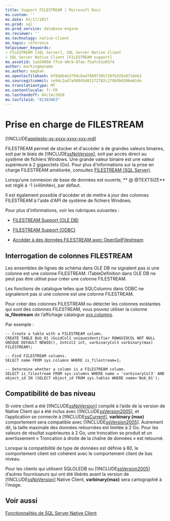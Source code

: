 ```yaml
---
title: Support FILESTREAM | Microsoft Docs
ms.custom: ''
ms.date: 03/17/2017
ms.prod: sql
ms.prod_service: database-engine
ms.reviewer: ''
ms.technology: native-client
ms.topic: reference
helpviewer_keywords:
- FILESTREAM [SQL Server], SQL Server Native Client
- SQL Server Native Client [FILESTREAM support]
ms.assetid: 1ad3400d-7fcd-40c9-87ae-f5afc61e0374
author: markingmyname
ms.author: maghan
ms.openlocfilehash: bf8ddb4e3794c8ad7889f395726fb325e071deb3
ms.sourcegitcommit: ce94c2ad7a50945481172782c270b5b0206e61de
ms.translationtype: MT
ms.contentlocale: fr-FR
ms.lasthandoff: 04/14/2020
ms.locfileid: "81303863"
---
```

# <a name="filestream-support"></a>Prise en charge de FILESTREAM
[!INCLUDE[appliesto-ss-xxxx-xxxx-xxx-md](../../../includes/appliesto-ss-xxxx-xxxx-xxx-md.md)]

  FILESTREAM permet de stocker et d'accéder à de grandes valeurs binaires, soit par le biais de [!INCLUDE[ssNoVersion](../../../includes/ssnoversion-md.md)], soit par accès direct au système de fichiers Windows. Une grande valeur binaire est une valeur supérieure à 2 gigaoctets (Go). Pour plus d'informations sur la prise en charge FILESTREAM améliorée, consultez [FILESTREAM &#40;SQL Server&#41;](../../../relational-databases/blob/filestream-sql-server.md).  
  
 Lorsqu’une connexion de base de données est ouverte, ** \@ \@TEXTSIZE** est réglé à -1 («illimité»), par défaut.  
  
 Il est également possible d'accéder et de mettre à jour des colonnes FILESTREAM à l'aide d'API de système de fichiers Windows.  
  
 Pour plus d'informations, voir les rubriques suivantes :  
  
-   [FILESTREAM Support &#40;OLE DB&#41;](../../../relational-databases/native-client/ole-db/filestream-support-ole-db.md)  
  
-   [FILESTREAM Support &#40;ODBC&#41;](../../../relational-databases/native-client/odbc/filestream-support-odbc.md)  
  
-   [Accéder à des données FILESTREAM avec OpenSqlFilestream](../../../relational-databases/blob/access-filestream-data-with-opensqlfilestream.md)  
  
## <a name="querying-for-filestream-columns"></a>Interrogation de colonnes FILESTREAM  
 Les ensembles de lignes de schéma dans OLE DB ne signalent pas si une colonne est une colonne FILESTREAM. ITableDefinition dans OLE DB ne peut pas être utilisé pour créer une colonne FILESTREAM.  
  
 Les fonctions de catalogue telles que SQLColumns dans ODBC ne signaleront pas si une colonne est une colonne FILESTREAM.  
  
 Pour créer des colonnes FILESTREAM ou détecter les colonnes existantes qui sont des colonnes FILESTREAM, vous pouvez utiliser la colonne **is_filestream** de l’affichage catalogue [sys.columns](../../../relational-databases/system-catalog-views/sys-columns-transact-sql.md).  
  
 Par exemple :  
  
```  
-- Create a table with a FILESTREAM column.  
CREATE TABLE Bob_01 (GuidCol1 uniqueidentifier ROWGUIDCOL NOT NULL UNIQUE DEFAULT NEWID(), IntCol2 int, varbinaryCol3 varbinary(max) FILESTREAM);  
  
-- Find FILESTREAM columns.  
SELECT name FROM sys.columns WHERE is_filestream=1;  
  
-- Determine whether a column is a FILESTREAM column.  
SELECT is_filestream FROM sys.columns WHERE name = 'varbinaryCol3' AND object_id IN (SELECT object_id FROM sys.tables WHERE name='Bob_01');  
```  
  
## <a name="down-level-compatibility"></a>Compatibilité de bas niveau  
 Si votre client a été [!INCLUDE[ssNoVersion](../../../includes/ssnoversion-md.md)] compilé à l’aide de la version de Native Client qui a été inclus avec [!INCLUDE[ssVersion2005](../../../includes/ssversion2005-md.md)], et l’application se connecte à [!INCLUDE[ssCurrent](../../../includes/sscurrent-md.md)], **varbinary (max)** comportement sera compatible avec [!INCLUDE[ssVersion2005](../../../includes/ssversion2005-md.md)]. Autrement dit, la taille maximale des données retournées est limitée à 2 Go. Pour les valeurs de résultat supérieures à 2 Go, une troncation se produit et un avertissement « Troncation à droite de la chaîne de données » est retourné.  
  
 Lorsque la compatibilité de type de données est définie à 80, le comportement client est cohérent avec le comportement client de bas niveau.  
  
 Pour les clients qui utilisent SQLOLEDB ou [!INCLUDE[ssVersion2005](../../../includes/ssversion2005-md.md)] d’autres fournisseurs qui ont été libérés avant la version de [!INCLUDE[ssNoVersion](../../../includes/ssnoversion-md.md)] Native Client, **varbinary(max)** sera cartographié à l’image.  
  
## <a name="see-also"></a>Voir aussi  
 [Fonctionnalités de SQL Server Native Client](../../../relational-databases/native-client/features/sql-server-native-client-features.md)  
  
  
